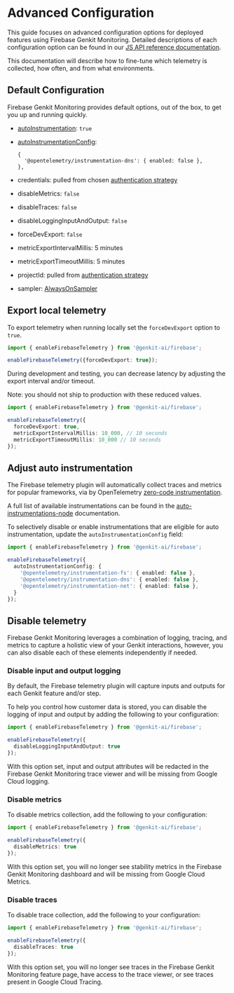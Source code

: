 # Advanced Configuration

This guide focuses on advanced configuration options for deployed features using Firebase Genkit 
Monitoring. Detailed descriptions of each configuration option can be found in our 
[JS API reference documentation](https://js.api.genkit.dev/interfaces/_genkit-ai_google-cloud.GcpTelemetryConfigOptions.html).

This documentation will describe how to fine-tune which telemetry is collected, how often, and from what environments.

## Default Configuration

Firebase Genkit Monitoring provides default options, out of the box, to get you up and running quickly.

  * [autoInstrumentation](https://opentelemetry.io/docs/zero-code/js/): `true`
  * [autoInstrumentationConfig](https://github.com/open-telemetry/opentelemetry-js-contrib/blob/main/metapackages/auto-instrumentations-node/README.md#supported-instrumentations):
    
    ```
    {
      '@opentelemetry/instrumentation-dns': { enabled: false },
    },
    ```

  * credentials: pulled from chosen [authentication strategy](./authentication.md)
  * disableMetrics: `false`
  * disableTraces: `false`
  * disableLoggingInputAndOutput: `false`
  * forceDevExport: `false`
  * metricExportIntervalMillis: 5 minutes
  * metricExportTimeoutMillis: 5 minutes
  * projectId: pulled from [authentication strategy](./authentication.md)
  * sampler: [AlwaysOnSampler](https://js.api.genkit.dev/interfaces/_genkit-ai_google-cloud.GcpTelemetryConfigOptions.html#sampler)

## Export local telemetry

To export telemetry when running locally set the `forceDevExport` option to `true`.

```typescript
import { enableFirebaseTelemetry } from '@genkit-ai/firebase';

enableFirebaseTelemetry({forceDevExport: true});
```

During development and testing, you can decrease latency by adjusting the export interval and/or timeout. 

Note: you should not ship to production with these reduced values.

```typescript
import { enableFirebaseTelemetry } from '@genkit-ai/firebase';

enableFirebaseTelemetry({
  forceDevExport: true,
  metricExportIntervalMillis: 10_000, // 10 seconds
  metricExportTimeoutMillis: 10_000 // 10 seconds
});
```

## Adjust auto instrumentation

The Firebase telemetry plugin will automatically collect traces and metrics for popular frameworks, via by OpenTelemetry [zero-code instrumentation](https://opentelemetry.io/docs/zero-code/js/).

A full list of available instrumentations can be found in the [auto-instrumentations-node](https://github.com/open-telemetry/opentelemetry-js-contrib/blob/main/metapackages/auto-instrumentations-node/README.md#supported-instrumentations) documentation.

To selectively disable or enable instrumentations that are eligible for auto instrumentation, update the `autoInstrumentationConfig` field:

```typescript
import { enableFirebaseTelemetry } from '@genkit-ai/firebase';

enableFirebaseTelemetry({
  autoInstrumentationConfig: {
    '@opentelemetry/instrumentation-fs': { enabled: false },
    '@opentelemetry/instrumentation-dns': { enabled: false },
    '@opentelemetry/instrumentation-net': { enabled: false },
  }
});
```

## Disable telemetry

Firebase Genkit Monitoring leverages a combination of logging, tracing, and metrics to capture
a holistic view of your Genkit interactions, however, you can also disable each of these elements
independently if needed.

### Disable input and output logging

By default, the Firebase telemetry plugin will capture inputs and outputs for each Genkit feature and/or step. 

To help you control how customer data is stored, you can disable the logging of input and output by adding the following to your configuration:

```typescript
import { enableFirebaseTelemetry } from '@genkit-ai/firebase';

enableFirebaseTelemetry({
  disableLoggingInputAndOutput: true
});
```

With this option set, input and output attributes will be redacted 
in the Firebase Genkit Monitoring trace viewer and will be missing 
from Google Cloud logging.

### Disable metrics

To disable metrics collection, add the following to your configuration:

```typescript
import { enableFirebaseTelemetry } from '@genkit-ai/firebase';

enableFirebaseTelemetry({
  disableMetrics: true
});
```

With this option set, you will no longer see stability metrics in the 
Firebase Genkit Monitoring dashboard and will be missing from Google Cloud Metrics.

### Disable traces

To disable trace collection, add the following to your configuration:

```typescript
import { enableFirebaseTelemetry } from '@genkit-ai/firebase';

enableFirebaseTelemetry({
  disableTraces: true
});
```

With this option set, you will no longer see traces in the Firebase Genkit Monitoring
feature page, have access to the trace viewer, or see traces present in Google Cloud Tracing.